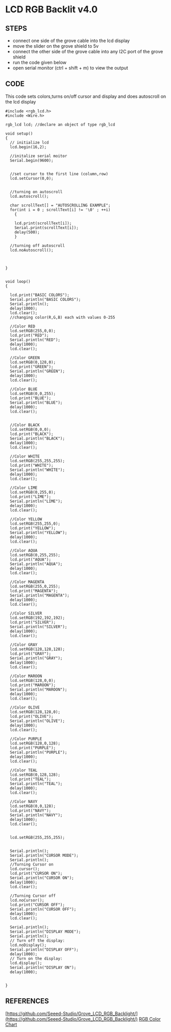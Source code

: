 # LCD RGB Backlit v4.0

## STEPS
* connect one side of the grove cable into the lcd display
* move the slider on the grove shield to 5v
* connect the other side of the grove cable into any I2C port of the grove shield
* run the code given below
* open serial monitor (ctrl + shift + m) to view the output
## CODE
This code sets colors,turns on/off cursor and display and does autoscroll on the lcd display


```
#include <rgb_lcd.h>
#include <Wire.h>

rgb_lcd lcd; //declare an object of type rgb_lcd

void setup() 
{
  // initialize lcd
  lcd.begin(16,2);

  //initalize serial moitor
  Serial.begin(9600);

  
  //set cursor to the first line (column,row)
  lcd.setCursor(0,0);
  

  //turning on autoscroll
  lcd.autoscroll();
  
  char scrollText[] = "AUTOSCROLLING EXAMPLE";
  for(int i = 0 ; scrollText[i] != '\0' ; ++i)
    {
      
    lcd.print(scrollText[i]);
    Serial.print(scrollText[i]);
    delay(500);
    }  

  //turning off autoscroll  
  lcd.noAutoscroll();


  
}


void loop() 
{ 

  lcd.print("BASIC COLORS");
  Serial.println("BASIC COLORS");
  Serial.println();
  delay(1000);
  lcd.clear();
  //changing color(R,G,B) each with values 0-255

  //Color RED
  lcd.setRGB(255,0,0);
  lcd.print("RED");
  Serial.println("RED");
  delay(1000);
  lcd.clear();

  //Color GREEN
  lcd.setRGB(0,128,0);
  lcd.print("GREEN");
  Serial.println("GREEN");
  delay(1000);
  lcd.clear();

  //Color BLUE
  lcd.setRGB(0,0,255);
  lcd.print("BLUE");
  Serial.println("BLUE");
  delay(1000);
  lcd.clear();


  //Color BLACK
  lcd.setRGB(0,0,0);
  lcd.print("BLACK");
  Serial.println("BLACK");
  delay(1000);
  lcd.clear();

  //Color WHITE
  lcd.setRGB(255,255,255);
  lcd.print("WHITE");
  Serial.println("WHITE");
  delay(1000);
  lcd.clear();

  //Color LIME
  lcd.setRGB(0,255,0);
  lcd.print("LIME");
  Serial.println("LIME");
  delay(1000);
  lcd.clear();

  //Color YELLOW
  lcd.setRGB(255,255,0);
  lcd.print("YELLOW");
  Serial.println("YELLOW");
  delay(1000);
  lcd.clear();
  
  //Color AQUA
  lcd.setRGB(0,255,255);
  lcd.print("AQUA");
  Serial.println("AQUA");
  delay(1000);
  lcd.clear();

  //Color MAGENTA
  lcd.setRGB(255,0,255);
  lcd.print("MAGENTA");
  Serial.println("MAGENTA");
  delay(1000);
  lcd.clear();

  //Color SILVER
  lcd.setRGB(192,192,192);
  lcd.print("SILVER");
  Serial.println("SILVER");
  delay(1000);
  lcd.clear();

  //Color GRAY
  lcd.setRGB(128,128,128);
  lcd.print("GRAY");
  Serial.println("GRAY");
  delay(1000);
  lcd.clear();

  //Color MAROON
  lcd.setRGB(128,0,0);
  lcd.print("MAROON");
  Serial.println("MAROON");
  delay(1000);
  lcd.clear();

  //Color OLIVE
  lcd.setRGB(128,128,0);
  lcd.print("OLIVE");
  Serial.println("OLIVE");
  delay(1000);
  lcd.clear();

  //Color PURPLE
  lcd.setRGB(128,0,128);
  lcd.print("PURPLE");
  Serial.println("PURPLE");
  delay(1000);
  lcd.clear();
  
  //Color TEAL
  lcd.setRGB(0,128,128);
  lcd.print("TEAL");
  Serial.println("TEAL");
  delay(1000);
  lcd.clear();

  //Color NAVY
  lcd.setRGB(0,0,128);
  lcd.print("NAVY");
  Serial.println("NAVY");
  delay(1000);
  lcd.clear();


  lcd.setRGB(255,255,255);

  
  Serial.println();
  Serial.println("CURSOR MODE");
  Serial.println();
  //Turning Cursor on
  lcd.cursor();
  lcd.print("CURSOR ON");
  Serial.println("CURSOR ON");
  delay(1000);
  lcd.clear();

  //Turning Cursor off
  lcd.noCursor();
  lcd.print("CURSOR OFF");
  Serial.println("CURSOR OFF");
  delay(1000);
  lcd.clear();

  Serial.println();
  Serial.println("DISPLAY MODE");
  Serial.println();
  // Turn off the display:
  lcd.noDisplay();
  Serial.println("DISPLAY OFF");
  delay(1000);
  // Turn on the display:
  lcd.display();
  Serial.println("DISPLAY ON");
  delay(1000);


}

```
## REFERENCES
[https://github.com/Seeed-Studio/Grove_LCD_RGB_Backlight/](https://github.com/Seeed-Studio/Grove_LCD_RGB_Backlight/)
[RGB Color Chart](https://www.rapidtables.com/web/color/RGB_Color.html)